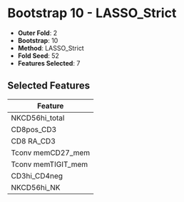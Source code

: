 # Bootstrap 10 - LASSO_Strict

- **Outer Fold**: 2
- **Bootstrap**: 10
- **Method**: LASSO_Strict
- **Fold Seed**: 52
- **Features Selected**: 7

## Selected Features

| Feature |
|---------|
| NKCD56hi_total |
| CD8pos_CD3 |
| CD8 RA_CD3 |
| Tconv memCD27_mem |
| Tconv memTIGIT_mem |
| CD3hi_CD4neg |
| NKCD56hi_NK |
